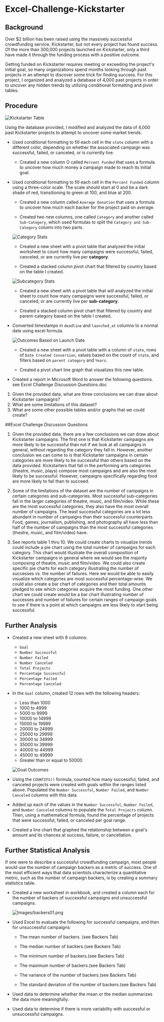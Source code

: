 # Excel-Challenge-Kickstarter

## Background

Over $2 billion has been raised using the massively successful crowdfunding service, Kickstarter, but not every project has found success. Of the more than 300,000 projects launched on Kickstarter, only a third have made it through the funding process with a positive outcome.

Getting funded on Kickstarter requires meeting or exceeding the project's initial goal, so many organizations spend months looking through past projects in an attempt to discover some trick for finding success. For this project, I organized and analyzed a database of 4,000 past projects in order to uncover any hidden trends by utilizing conditional formatting and pivot tables. 


## Procedure

![Kickstarter Table](Images/FullTable.png)

Using the database provided, I modified and analyzed the data of 4,000 past Kickstarter projects to attempt to uncover some market trends.

* Used conditional formatting to fill each cell in the `state` column with a different color, depending on whether the associated campaign was successful, failed, or canceled, or is currently live.

  * Created a new column O called `Percent Funded` that uses a formula to uncover how much money a campaign made to reach its initial goal.

* Used conditional formatting to fill each cell in the `Percent Funded` column using a three-color scale. The scale should start at 0 and be a dark shade of red, transitioning to green at 100, and blue at 200.

  * Created a new column called `Average Donation` that uses a formula to uncover how much each backer for the project paid on average.

  * Created two new columns, one called `Category` and another called `Sub-Category`, which used formulas to split the `Category and Sub-Category` column into two parts.

  ![Category Stats](Images/CategoryStats.png)

  * Created a new sheet with a pivot table that analyzed the initial worksheet to count how many campaigns were successful, failed, canceled, or are currently live per **category**.

  * Created a stacked column pivot chart that filtered by country based on the table I created.
  
   ![Subcategory Stats](Images/SubcategoryStats.png)

  * Created a new sheet with a pivot table that will analyzed the initial sheet to count how many campaigns were successful, failed, or canceled, or are currently live per **sub-category**.

  * Created a stacked column pivot chart that filtered by country and parent-category based on the table I created.

* Converted timestamps in `deadline` and `launched_at` columns to a normal date using excel formula.

  ![Outcomes Based on Launch Date](Images/LaunchDateOutcomes.png)

  * Created a new sheet with a pivot table with a column of `state`, rows of `Date Created Conversion`, values based on the count of `state`, and filters based on `parent category` and `Years`.

  * Created a pivot chart line graph that visualizes this new table.

* Created a report in Microsoft Word to answer the following questions. see Excel Challenge Discussion Questions.doc

1. Given the provided data, what are three conclusions we can draw about Kickstarter campaigns?
2. What are some limitations of this dataset?
3. What are some other possible tables and/or graphs that we could create?

##Excel Challenge Discussion Questions

1.	Given the provided data, there are a few conclusions we can draw about Kickstarter campaigns. The first one is that Kickstarter campaigns are more likely to be successful than not if we look at all campaigns in general, without regarding the category they fall in. However, another conclusion we can come to is that Kickstarter campaigns in certain categories are more likely to be successful than others based on the data provided. Kickstarters that fall in the performing arts categories (theatre, music, plays) compose most campaigns and are also the most likely to be successful. However, campaigns specifically regarding food are more likely to fail than to succeed. 

2.	Some of the limitations of the dataset are the number of campaigns in certain categories and sub-categories. Most successful sub-categories fall in the larger categories of theatre, music, and film/video. While these are the most successful categories, they also have the most overall number of campaigns. The least successful categories are a lot less abundant in number of campaigns than their successful counterparts. Food, games, journalism, publishing, and photography all have less than half of the number of campaigns than the most successful categories (theatre, music, and film/video) have.

3.	See reports table 1 thru 10. We could create charts to visualize trends could include a pie chart using the total number of campaigns for each category. This chart would illustrate the overall composition of Kickstarter campaigns in general where we would see the majority composing of theatre, music and film/video. We could also create specific pie charts for each category illustrating the number of successes vs. the number of failures. Here we would be able to easily visualize which categories are most successful percentage-wise. We could also create a bar chart of categories and their total amounts pledged to see which categories acquire the most funding. One other chart we could create would be a bar chart illustrating number of successes and number of failures for certain ranges of campaign goals to see if there is a point at which campaigns are less likely to start being successful. 

## Further Analysis

* Created a new sheet with 8 columns:

  * `Goal`
  * `Number Successful`
  * `Number Failed`
  * `Number Canceled`
  * `Total Projects`
  * `Percentage Successful`
  * `Percentage Failed`
  * `Percentage Canceled`

* In the `Goal` column, created 12 rows with the following headers:

  * Less than 1000
  * 1000 to 4999
  * 5000 to 9999
  * 10000 to 14999
  * 15000 to 19999
  * 20000 to 24999
  * 25000 to 29999
  * 30000 to 34999
  * 35000 to 39999
  * 40000 to 44999
  * 45000 to 49999
  * Greater than or equal to 50000

  ![Goal Outcomes](Images/GoalOutcomes.png)

* Using the `COUNTIFS()` formula, counted how many successful, failed, and canceled projects were created with goals within the ranges listed above. Populated the `Number Successful`, `Number Failed`, and `Number Canceled` columns with this data.

* Added up each of the values in the `Number Successful`, `Number Failed`, and `Number Canceled` columns to populate the `Total Projects` column. Then, using a mathematical formula, found the percentage of projects that were successful, failed, or canceled per goal range.

* Created a line chart that graphed the relationship between a goal's amount and its chances at success, failure, or cancellation.

## Further Statistical Analysis

If one were to describe a successful crowdfunding campaign, most people would use the number of campaign backers as a metric of success. One of the most efficient ways that data scientists characterize a quantitative metric, such as the number of campaign backers, is by creating a summary statistics table.

* Created a new worksheet in workbook, and created a column each for the number of backers of successful campaigns and unsuccessful campaigns.

  ![Images/backers01.png](Images/backers01.png)

* Used Excel to evaluate the following for successful campaigns, and then for unsuccessful campaigns:

  * The mean number of backers. (see Backers Tab)

  * The median number of backers.(see Backers Tab)

  * The minimum number of backers.(see Backers Tab)

  * The maximum number of backers.(see Backers Tab)

  * The variance of the number of backers.(see Backers Tab)

  * The standard deviation of the number of backers.(see Backers Tab)

* Used data to determine whether the mean or the median summarizes the data more meaningfully.

* Used data to determine if there is more variability with successful or unsuccessful campaigns.

